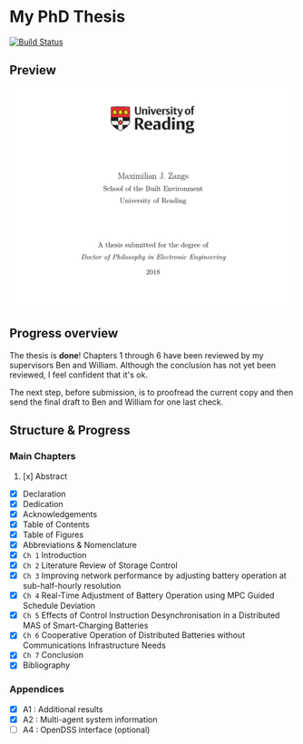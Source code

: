 # My PhD Thesis

[![Build Status](https://travis-ci.com/Muxelmann/phd-thesis.svg?token=7cNEpzpigEcqdnzKv74q&branch=master)](https://travis-ci.com/Muxelmann/phd-thesis)

## Preview

![](https://github.com/Muxelmann/phd-thesis/raw/master/README/cover.png)

## Progress overview

The thesis is **done**! Chapters 1 through 6 have been reviewed by my supervisors Ben and William. Although the conclusion has not yet been reviewed, I feel confident that it's ok.

The next step, before submission, is to proofread the current copy and then send the final draft to Ben and William for one last check.

## Structure & Progress

### Main Chapters

1. [x] Abstract
- [x] Declaration
- [x] Dedication
- [x] Acknowledgements
- [x] Table of Contents
- [x] Table of Figures
- [x] Abbreviations & Nomenclature
- [x] `Ch 1` Introduction
- [x] `Ch 2` Literature Review of Storage Control
- [x] `Ch 3` Improving network performance by adjusting battery operation at sub-half-hourly resolution
- [x] `Ch 4` Real-Time Adjustment of Battery Operation using MPC Guided Schedule Deviation
- [x] `Ch 5` Effects of Control Instruction Desynchronisation in a Distributed MAS of Smart-Charging Batteries
- [x] `Ch 6` Cooperative Operation of Distributed Batteries without Communications Infrastructure Needs
- [x] `Ch 7` Conclusion
- [x] Bibliography

### Appendices

- [x] A1 : Additional results
- [x] A2 : Multi-agent system information
- [ ] A4 : OpenDSS interface (optional)
